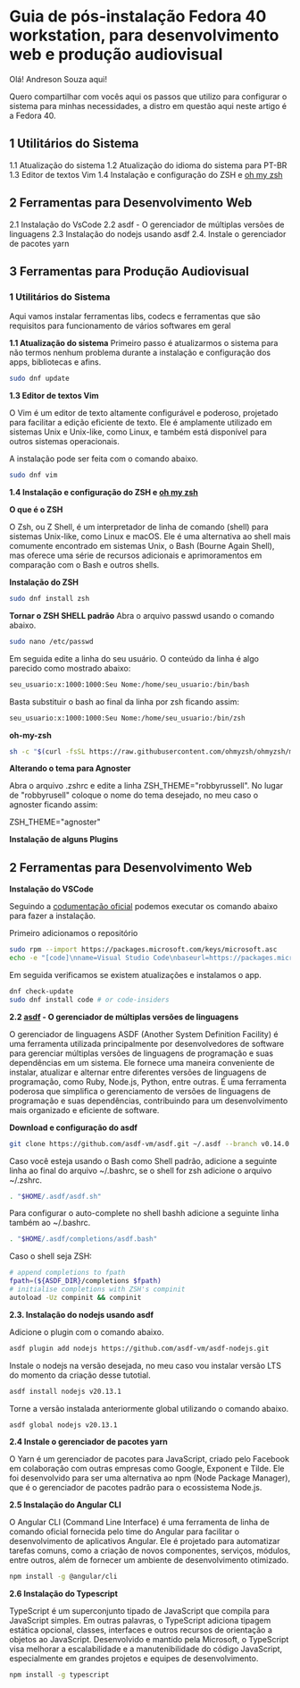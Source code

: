 # Guia de pós-instalação Fedora 40 workstation, para desenvolvimento web e produção audiovisual

Olá! Andreson Souza aqui!

Quero compartilhar com vocês aqui os passos que utilizo para configurar o sistema para minhas necessidades, a distro em questão aqui neste artigo é a Fedora 40.
 
## 1 Utilitários do Sistema
   1.1 Atualização do sistema
   1.2 Atualização do idioma do sistema para PT-BR
   1.3 Editor de textos Vim
   1.4 Instalação e configuração do ZSH e [oh my zsh](https://ohmyz.sh/)

## 2 Ferramentas para Desenvolvimento Web
2.1 Instalação do VsCode
2.2 asdf - O gerenciador de múltiplas versões de linguagens
2.3 Instalação do nodejs usando asdf
2.4. Instale o gerenciador de pacotes yarn

## 3 Ferramentas para Produção Audiovisual

### 1 Utilitários do Sistema
Aqui vamos instalar ferramentas libs, codecs e ferramentas que são requisitos para funcionamento de vários softwares em geral

**1.1 Atualização do sistema**
Primeiro passo é atualizarmos o sistema para não termos nenhum problema durante a instalação e configuração dos apps, bibliotecas e afins.

```bash
sudo dnf update
```

**1.3 Editor de textos Vim**

O Vim é um editor de texto altamente configurável e poderoso, projetado para facilitar a edição eficiente de texto. Ele é amplamente utilizado em sistemas Unix e Unix-like, como Linux, e também está disponível para outros sistemas operacionais.

A instalação pode ser feita com o comando abaixo.

```bash
sudo dnf vim
```

**1.4 Instalação e configuração do ZSH e [oh my zsh](https://ohmyz.sh/)**

**O que é o ZSH**

O Zsh, ou Z Shell, é um interpretador de linha de comando (shell) para sistemas Unix-like, como Linux e macOS. Ele é uma alternativa ao shell mais comumente encontrado em sistemas Unix, o Bash (Bourne Again Shell), mas oferece uma série de recursos adicionais e aprimoramentos em comparação com o Bash e outros shells.

**Instalação do ZSH**

```bash
sudo dnf install zsh
```

**Tornar o ZSH SHELL padrão**
Abra o arquivo passwd usando o comando abaixo.

```bash
sudo nano /etc/passwd
```

Em seguida edite a linha do seu usuário. O conteúdo da linha é algo parecido como mostrado abaixo:

```bash
seu_usuario:x:1000:1000:Seu Nome:/home/seu_usuario:/bin/bash
```

Basta substituir o bash ao final da linha por zsh ficando assim:
```bash
seu_usuario:x:1000:1000:Seu Nome:/home/seu_usuario:/bin/zsh
```

**oh-my-zsh**

```bash
sh -c "$(curl -fsSL https://raw.githubusercontent.com/ohmyzsh/ohmyzsh/master/tools/install.sh)"
```

**Alterando o tema para Agnoster**

Abra o arquivo .zshrc e edite a linha ZSH_THEME="robbyrussell". No lugar de "robbyrusell" coloque o nome do tema desejado, no meu caso o agnoster ficando assim:

ZSH_THEME="agnoster"

**Instalação de alguns Plugins**

## 2 Ferramentas para Desenvolvimento Web

**Instalação do VSCode**

Seguindo a [codumentação oficial](https://code.visualstudio.com/docs/setup/linux) podemos executar os comando abaixo para fazer a instalação.

Primeiro adicionamos o repositório
```bash
sudo rpm --import https://packages.microsoft.com/keys/microsoft.asc
echo -e "[code]\nname=Visual Studio Code\nbaseurl=https://packages.microsoft.com/yumrepos/vscode\nenabled=1\ngpgcheck=1\ngpgkey=https://packages.microsoft.com/keys/microsoft.asc" | sudo tee /etc/yum.repos.d/vscode.repo > /dev/null
```

Em seguida verificamos se existem atualizações e instalamos o app.

```bash
dnf check-update
sudo dnf install code # or code-insiders
```

**2.2 [asdf](https://asdf-vm.com/) - O gerenciador de múltiplas versões de linguagens**

O gerenciador de linguagens ASDF (Another System Definition Facility) é uma ferramenta utilizada principalmente por desenvolvedores de software para gerenciar múltiplas versões de linguagens de programação e suas dependências em um sistema. Ele fornece uma maneira conveniente de instalar, atualizar e alternar entre diferentes versões de linguagens de programação, como Ruby, Node.js, Python, entre outras. 
É uma ferramenta poderosa que simplifica o gerenciamento de versões de linguagens de programação e suas dependências, contribuindo para um desenvolvimento mais organizado e eficiente de software.

**Download e configuração do  asdf**

```bash
git clone https://github.com/asdf-vm/asdf.git ~/.asdf --branch v0.14.0
```
Caso você esteja usando o Bash como Shell padrão, adicione a seguinte linha ao final do arquivo ~/.bashrc, se o shell for zsh adicione o arquivo ~/.zshrc.

```bash
. "$HOME/.asdf/asdf.sh"
```

Para configurar o auto-complete no shell bashh adicione a seguinte linha também ao ~/.bashrc.

```bash
. "$HOME/.asdf/completions/asdf.bash"
```

Caso o shell seja ZSH:

```bash
# append completions to fpath
fpath=(${ASDF_DIR}/completions $fpath)
# initialise completions with ZSH's compinit
autoload -Uz compinit && compinit
```
**2.3. Instalação do nodejs usando asdf**

Adicione o plugin com o comando abaixo.

```bash
asdf plugin add nodejs https://github.com/asdf-vm/asdf-nodejs.git
```

Instale o nodejs na versão desejada, no meu caso vou instalar versão LTS do momento da criação desse tutotial.

```bash
asdf install nodejs v20.13.1
```

Torne a versão instalada anteriormente global utilizando o comando abaixo.

```bash
asdf global nodejs v20.13.1
```

**2.4 Instale o gerenciador de pacotes yarn**

O Yarn é um gerenciador de pacotes para JavaScript, criado pelo Facebook em colaboração com outras empresas como Google, Exponent e Tilde. Ele foi desenvolvido para ser uma alternativa ao npm (Node Package Manager), que é o gerenciador de pacotes padrão para o ecossistema Node.js.

**2.5 Instalação do Angular CLI**

O Angular CLI (Command Line Interface) é uma ferramenta de linha de comando oficial fornecida pelo time do Angular para facilitar o desenvolvimento de aplicativos Angular. Ele é projetado para automatizar tarefas comuns, como a criação de novos componentes, serviços, módulos, entre outros, além de fornecer um ambiente de desenvolvimento otimizado.

```bash
npm install -g @angular/cli
```

**2.6 Instalação do Typescript**

TypeScript é um superconjunto tipado de JavaScript que compila para JavaScript simples. Em outras palavras, o TypeScript adiciona tipagem estática opcional, classes, interfaces e outros recursos de orientação a objetos ao JavaScript. Desenvolvido e mantido pela Microsoft, o TypeScript visa melhorar a escalabilidade e a manutenibilidade do código JavaScript, especialmente em grandes projetos e equipes de desenvolvimento.

```bash
npm install -g typescript
```

